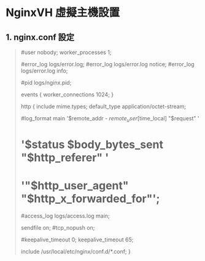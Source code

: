 # NginxVH 虛擬主機設置

## 1. nginx.conf 設定

>	#user  nobody;
>	worker_processes  1;
>	
>	#error_log  logs/error.log;
>	#error_log  logs/error.log  notice;
>	#error_log  logs/error.log  info;
>	
>	#pid        logs/nginx.pid;
>	
>	
>	events {
>	worker_connections  1024;
>	}
>	
>	
>	http {
>	include       mime.types;
>	default_type  application/octet-stream;
>	
>	#log_format  main  '$remote_addr - $remote_user [$time_local] "$request" '
>	#                  '$status $body_bytes_sent "$http_referer" '
>	#                  '"$http_user_agent" "$http_x_forwarded_for"';
>	
>	#access_log  logs/access.log  main;
>	
>	sendfile        on;
>	#tcp_nopush     on;
>	
>	#keepalive_timeout  0;
>	keepalive_timeout  65;
>	
>	
>	
>	include /usr/local/etc/nginx/conf.d/*.conf;
>	}